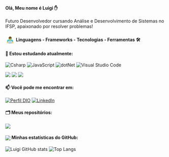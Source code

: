 #### Olá, Meu nome é Luigi ✋

Futuro Desenvolvedor cursando Análise e Desenvolvimento de Sistemas no IFSP, apaixonado por resolver problemas!


####  <img src="https://raw.githubusercontent.com/arthurgalanti/arthurgalanti/main/assets/man-technologist.gif" width="30" style="vertical-align: middle;"> Linguagens - Frameworks - Tecnologias - Ferramentas  🛠



#### 🌱 Estou estudando atualmente:
![Csharp](https://img.shields.io/badge/CSharp-%23934B8E?style=flat-square&labelColor=%23414141&logo=csharp&logoColor=white)
![JavaScript](https://img.shields.io/badge/JavaScript-%23EFD81D?style=flat-square&labelColor=%23414141&logo=javascript&logoColor=white)
![dotNet](https://img.shields.io/badge/.NET-%23631F74?style=flat-square&labelColor=%23414141&logo=dotnet&logoColor=white)
![Visual Studio Code](https://img.shields.io/badge/Visual%20Studio%20Code-%232D9EEA?style=flat-square&labelColor=%23414141&logo=visual-studio-code&logoColor=white)
</div></div>
<div>
<img src="https://img.shields.io/badge/Inglês-%2300A86B?style=flat-square&labelColor=%23414141logoColor=white" />
<img src="https://img.shields.io/badge/HTML5-E34F26?style=flat-square&logo=html5&logoColor=white" />
<img src="https://img.shields.io/badge/CSS3-1572B6?style=flat-square&logo=css3&logoColor=white" />
</div>

#### 📫 Você pode me encontrar em:

[![Perfil DIO](https://img.shields.io/badge/-Meu%20Perfil%20na%20DIO-30A3DC?style=for-the-badge)](https://www.dio.me/users/luigiluz22)
[![LinkedIn](https://img.shields.io/badge/-LinkedIn-%230A66C2?style=flat-square&labelColor=%230A66C2&logo=linkedin&logoColor=black&link=https://www.linkedin.com/in/luigi-w-luz/)](https://www.linkedin.com/in/luigi-w-luz/)


#### 🗂️ Meus repositórios:
<a href="https://github.com/LuigiWLuz">
  <img align="center" src="https://github-readme-stats.vercel.app/api/pin/?username=LuigiWLuz&repo=Jogo-da-Velha.&&theme=dark" />
</a>

#### <img src="https://github.githubassets.com/images/modules/logos_page/GitHub-Mark.png" width="30" style="vertical-align: middle;"> Minhas estatísticas do GitHub: 
![Luigi GitHub stats](https://github-readme-stats.vercel.app/api?username=LuigiWLuz&show_icons=true&bg_color=00000000)
![Top Langs](https://github-readme-stats.vercel.app/api/top-langs/?username=LuigiWLuz&hide_progress=true&bg_color=00000000)

#
